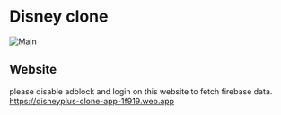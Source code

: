  
# Disney clone
![Main](https://user-images.githubusercontent.com/42178214/179464778-da4a6a2d-1120-4a1b-bf08-6a594bbfbe43.PNG)
 

## Website 
please disable adblock and login on this website to fetch firebase data. <br>
https://disneyplus-clone-app-1f919.web.app
